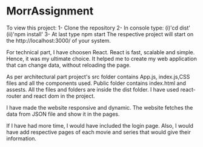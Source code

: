# MorrAssignment

To view this project:
1- Clone the repository
2- In console type:
    (i)'cd dist'
    (ii)'npm install'
3- At last type npm start
The respective project will start on the http://localhost:3000/ of your system.


For technical part, I have choosen React.
React is fast, scalable and simple. Hence, it was my ultimate choice. 
It helped me to create my web application that can change data, without reloading the page.

As per architectural part project's src folder contains App.js, index.js,CSS files and all the components used. Public folder contains index.html and assests.
All the files and folders are inside the dist folder.
I have used react-router and react dom in the project.

I have made the website responsive and dynamic. The website fetches the data from JSON file and show it in the pages.

If I have had more time, I would have included the login page. Also, I would have add respective pages of each movie and series that would give their information.
